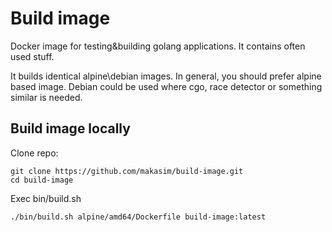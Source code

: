 # Build image 

Docker image for testing&building golang applications. It contains often used stuff.

It builds identical alpine\debian images.
In general, you should prefer alpine based image.
Debian could be used where cgo, race detector or something similar is needed.

## Build image locally

Clone repo:
```
git clone https://github.com/makasim/build-image.git
cd build-image
```

Exec bin/build.sh
```
./bin/build.sh alpine/amd64/Dockerfile build-image:latest
```